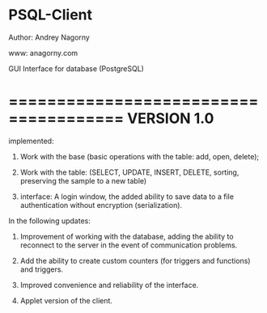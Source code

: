 PSQL-Client
===========
Author: Andrey Nagorny

www: anagorny.com
 
GUI Interface for database (PostgreSQL)

======================================
VERSION 1.0
======================================

implemented:

1) Work with the base (basic operations with the table: add, open, delete);

2) Work with the table: (SELECT, UPDATE, INSERT, DELETE, sorting, preserving the sample to a new table)

3) interface: A login window, the added ability to save data to a file authentication without encryption (serialization).


In the following updates:

1) Improvement of working with the database, adding the ability to reconnect to the server in the event of communication problems.

2) Add the ability to create custom counters (for triggers and functions) and triggers.

3) Improved convenience and reliability of the interface.

4) Applet version of the client.


